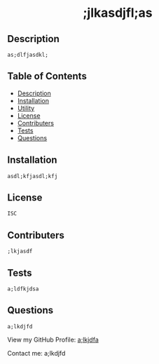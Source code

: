 

  <h1 align='center'>;jlkasdjfl;as</h1>

  ## Description
    as;dlfjasdkl;

  ## Table of Contents
  - [Description](#description)
  - [Installation](#install)
  - [Utility](#utility)
  - [License](#license)
  - [Contributers](#contributers)
  - [Tests](#tests)
  - [Questions](#questions)

  ## Installation
    asdl;kfjasdl;kfj

  ## License
    ISC

  ## Contributers
    ;lkjasdf

  ## Tests
    a;ldfkjdsa

  ## Questions
    a;lkdjfd

  View my GitHub Profile: [a;lkjdfa](https://github.com/a;lkjdfa)

  Contact me: a;lkdjfd
